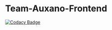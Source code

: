 # Team-Auxano-Frontend

[![Codacy Badge](https://api.codacy.com/project/badge/Grade/efc62aa078884f1f9fa6a566f45695a1)](https://app.codacy.com/gh/BuildForSDGCohort2/Team-Auxano-Frontend?utm_source=github.com&utm_medium=referral&utm_content=BuildForSDGCohort2/Team-Auxano-Frontend&utm_campaign=Badge_Grade_Settings)